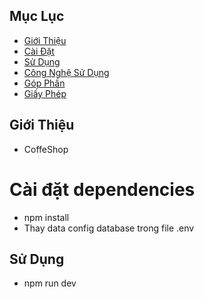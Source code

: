 ## Mục Lục

- [Giới Thiệu](#giới-thiệu)
- [Cài Đặt](#cài-đặt)
- [Sử Dụng](#sử-dụng)
- [Công Nghệ Sử Dụng](#công-nghệ-sử-dụng)
- [Góp Phần](#góp-phần)
- [Giấy Phép](#giấy-phép)

## Giới Thiệu
- CoffeShop


# Cài đặt dependencies 
- npm install
- Thay data config database trong file .env

## Sử Dụng
- npm run dev
